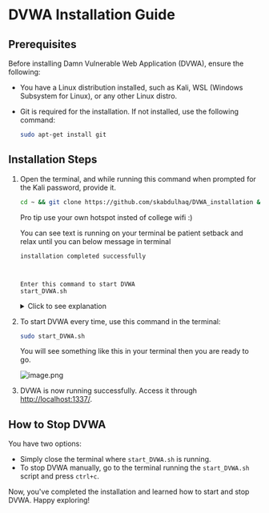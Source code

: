 # DVWA Installation Guide

## Prerequisites

Before installing Damn Vulnerable Web Application (DVWA), ensure the following:

- You have a Linux distribution installed, such as Kali, WSL (Windows Subsystem for Linux), or any other Linux distro.
- Git is required for the installation. If not installed, use the following command:

    ```bash
    sudo apt-get install git
    ```

## Installation Steps

1. Open the terminal, and while running this command when prompted for the Kali password, provide it.

    ```bash  
    cd ~ && git clone https://github.com/skabdulhaq/DVWA_installation && cd DVWA_installation && chmod +x * && sudo cp start_DVWA.sh /bin/ && cd ~ && rm -rf DVWA_installation && clear && echo $'installation completed successfully\n\n\n\nEnter this command to start DVWA\nstart_DVWA.sh'
    ```

    Pro tip use your own hotspot insted of college wifi :)

    You can see text is running on your terminal be patient setback and relax until you can below message in terminal 

    ```text
    installation completed successfully
    


    Enter this command to start DVWA
    start_DVWA.sh
    ```

    <details>

    <summary>
        Click to see explanation
    </summary>

    This command performs the following steps:

    - Changes to the home directory (`cd ~`).
    - Clones the DVWA installation repository from GitHub (`git clone https://github.com/skabdulhaq/DVWA_installation`).
    - Navigates into the DVWA installation directory (`cd DVWA_installation`).
    - Makes all scripts executable (`chmod +x *`).
    - Copies the `start_DVWA.sh` script to the system's binary directory (`sudo cp start_DVWA.sh /bin/`).
    - Returns to the home directory (`cd ..`).
    - Removes the DVWA installation directory (`rm -rf DVWA_installation`).

    </details>

2. To start DVWA every time, use this command in the terminal:

    ```bash  
    sudo start_DVWA.sh
    ```

    You will see something like this in your terminal then you are ready to go.

    ![image.png](https://i.imgur.com/Z5I9VLu.png)

3. DVWA is now running successfully. Access it through <a href="http://localhost:1337/" target="_blank">http://localhost:1337/</a>.

## How to Stop DVWA

You have two options:

- Simply close the terminal where `start_DVWA.sh` is running.
- To stop DVWA manually, go to the terminal running the `start_DVWA.sh` script and press `ctrl+c`.

Now, you've completed the installation and learned how to start and stop DVWA. Happy exploring!
